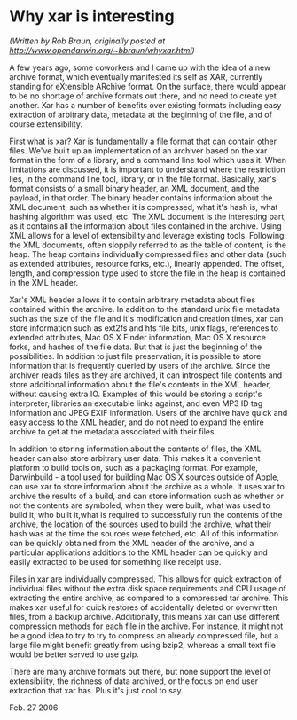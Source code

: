# Why xar is interesting #

_(Written by Rob Braun, originally posted at http://www.opendarwin.org/~bbraun/whyxar.html)_

A few years ago, some coworkers and I came up with the idea of a new archive format, which eventually manifested its self as XAR, currently standing for eXtensible ARchive format. On the surface, there would appear to be no shortage of archive formats out there, and no need to create yet another. Xar has a number of benefits over existing formats including easy extraction of arbitrary data, metadata at the beginning of the file, and of course extensibility.

First what is xar? Xar is fundamentally a file format that can contain other files. We've built up an implementation of an archiver based on the xar format in the form of a library, and a command line tool which uses it. When limitations are discussed, it is important to understand where the restriction lies, in the command line tool, library, or in the file format. Basically, xar's format consists of a small binary header, an XML document, and the payload, in that order. The binary header contains information about the XML document, such as whether it is compressed, what it's hash is, what hashing algorithm was used, etc. The XML document is the interesting part, as it contains all the information about files contained in the archive. Using XML allows for a level of extensibility and leverage existing tools. Following the XML documents, often sloppily referred to as the table of content, is the heap. The heap contains individually compressed files and other data (such as extended attributes, resource forks, etc.), linearly appended. The offset, length, and compression type used to store the file in the heap is contained in the XML header.

Xar's XML header allows it to contain arbitrary metadata about files contained within the archive. In addition to the standard unix file metadata such as the size of the file and it's modification and creation times, xar can store information such as ext2fs and hfs file bits, unix flags, references to extended attributes, Mac OS X Finder information, Mac OS X resource forks, and hashes of the file data. But that is just the beginning of the possibilities. In addition to just file preservation, it is possible to store information that is frequently queried by users of the archive. Since the archiver reads files as they are archived, it can introspect file contents and store additional information about the file's contents in the XML header, without causing extra IO. Examples of this would be storing a script's interpreter, libraries an executable links against, and even MP3 ID tag information and JPEG EXIF information. Users of the archive have quick and easy access to the XML header, and do not need to expand the entire archive to get at the metadata associated with their files.

In addition to storing information about the contents of files, the XML header can also store arbitrary user data. This makes it a convenient platform to build tools on, such as a packaging format. For example, Darwinbuild - a tool used for building Mac OS X sources outside of Apple, can use xar to store information about the archive as a whole. It uses xar to archive the results of a build, and can store information such as whether or not the contents are symboled, when they were built, what was used to build it, who built it,what is required to successfully run the contents of the archive, the location of the sources used to build the archive, what their hash was at the time the sources were fetched, etc. All of this information can be quickly obtained from the XML header of the archive, and a particular applications additions to the XML header can be quickly and easily extracted to be used for something like receipt use.

Files in xar are individually compressed. This allows for quick extraction of individual files without the extra disk space requirements and CPU usage of extracting the entire archive, as compared to a compressed tar archive. This makes xar useful for quick restores of accidentally deleted or overwritten files, from a backup archive. Additionally, this means xar can use different compression methods for each file in the archive. For instance, it might not be a good idea to try to try to compress an already compressed file, but a large file might benefit greatly from using bzip2, whereas a small text file would be better served to use gzip.

There are many archive formats out there, but none support the level of extensibility, the richness of data archived, or the focus on end user extraction that xar has. Plus it's just cool to say.

Feb. 27 2006

